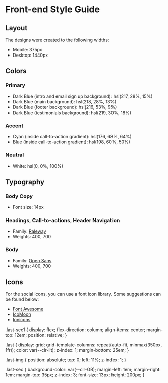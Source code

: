 # Front-end Style Guide

## Layout

The designs were created to the following widths:

- Mobile: 375px
- Desktop: 1440px

## Colors

### Primary

- Dark Blue (intro and email sign up background): hsl(217, 28%, 15%)
- Dark Blue (main background): hsl(218, 28%, 13%)
- Dark Blue (footer background): hsl(216, 53%, 9%)
- Dark Blue (testimonials background): hsl(219, 30%, 18%)

### Accent

- Cyan (inside call-to-action gradient): hsl(176, 68%, 64%)
- Blue (inside call-to-action gradient): hsl(198, 60%, 50%)

### Neutral

- White: hsl(0, 0%, 100%)

## Typography

### Body Copy

- Font size: 14px

### Headings, Call-to-actions, Header Navigation

- Family: [Raleway](https://fonts.google.com/specimen/Raleway)
- Weights: 400, 700

### Body

- Family: [Open Sans](https://fonts.google.com/specimen/Open+Sans)
- Weights: 400, 700

## Icons

For the social icons, you can use a font icon library. Some suggestions can be found below:

- [Font Awesome](https://fontawesome.com/)
- [IcoMoon](https://icomoon.io/)
- [Ionicons](https://ionicons.com/)



.last-sec1 {
    display: flex;
    flex-direction: column;
    align-items: center;
    margin-top: 12em;
    position: relative;
}

.last {
    display: grid;
    grid-template-columns: repeat(auto-fit, minmax(350px, 1fr));
    color: var(--clr-lit);
    z-index: 1;
    margin-bottom: 25em;
}

.last-img {
    position: absolute;
    top: 0;
    left: 11%;
    z-index: 1;
}

.last-sec {
    background-color: var(--clr-GB);
    margin-left: 1em;
    margin-right: 1em;
    margin-top: 35px;
    z-index: 3;
    font-size: 13px;
    height: 200px;
}